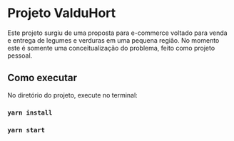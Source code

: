 # Projeto ValduHort

Este projeto surgiu de uma proposta para e-commerce voltado para venda e entrega de legumes e verduras em uma pequena região. No momento este é somente uma conceitualização do problema, feito como projeto pessoal.

## Como executar

No diretório do projeto, execute no terminal:

### `yarn install`
### `yarn start`

